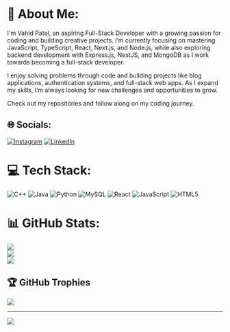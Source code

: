 # 💫 About Me:
I'm Vahid Patel, an aspiring Full-Stack Developer with a growing passion for coding and building creative projects. I’m currently focusing on mastering JavaScript, TypeScript, React, Next.js, and Node.js, while also exploring backend development with Express.js, NestJS, and MongoDB as I work towards becoming a full-stack developer.

I enjoy solving problems through code and building projects like blog applications, authentication systems, and full-stack web apps. As I expand my skills, I’m always looking for new challenges and opportunities to grow.

Check out my repositories and follow along on my coding journey.


## 🌐 Socials:
[![Instagram](https://img.shields.io/badge/Instagram-%23E4405F.svg?logo=Instagram&logoColor=white)](https://instagram.com/vahid.patel.7161) [![LinkedIn](https://img.shields.io/badge/LinkedIn-%230077B5.svg?logo=linkedin&logoColor=white)](https://linkedin.com/in/www.linkedin.com/in/vahid-patel-0a7a06260) 

# 💻 Tech Stack:
![C++](https://img.shields.io/badge/c++-%2300599C.svg?style=for-the-badge&logo=c%2B%2B&logoColor=white) ![Java](https://img.shields.io/badge/java-%23ED8B00.svg?style=for-the-badge&logo=openjdk&logoColor=white) ![Python](https://img.shields.io/badge/python-3670A0?style=for-the-badge&logo=python&logoColor=ffdd54) ![MySQL](https://img.shields.io/badge/mysql-4479A1.svg?style=for-the-badge&logo=mysql&logoColor=white) ![React](https://img.shields.io/badge/react-%2320232a.svg?style=for-the-badge&logo=react&logoColor=%2361DAFB) ![JavaScript](https://img.shields.io/badge/javascript-%23323330.svg?style=for-the-badge&logo=javascript&logoColor=%23F7DF1E) ![HTML5](https://img.shields.io/badge/html5-%23E34F26.svg?style=for-the-badge&logo=html5&logoColor=white)
# 📊 GitHub Stats:
![](https://github-readme-stats.vercel.app/api?username=vahid-patel&theme=dark&hide_border=false&include_all_commits=true&count_private=true)<br/>
![](https://github-readme-streak-stats.herokuapp.com/?user=vahid-patel&theme=dark&hide_border=false)<br/>
![](https://github-readme-stats.vercel.app/api/top-langs/?username=vahid-patel&theme=dark&hide_border=false&include_all_commits=true&count_private=true&layout=compact)

## 🏆 GitHub Trophies
![](https://github-profile-trophy.vercel.app/?username=vahid-patel&theme=radical&no-frame=false&no-bg=true&margin-w=4)

---
[![](https://visitcount.itsvg.in/api?id=vahid-patel&icon=0&color=0)](https://visitcount.itsvg.in)

<!-- Proudly created with GPRM ( https://gprm.itsvg.in ) -->
